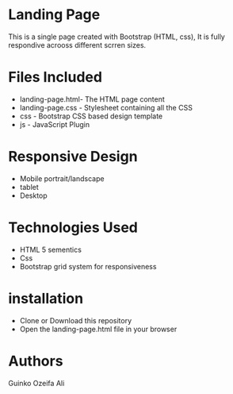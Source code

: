 
# Landing Page
This is a single page created with Bootstrap (HTML, css), It is fully respondive acrooss different scrren sizes.
# Files Included
* landing-page.html- The HTML page content
* landing-page.css - Stylesheet containing all the CSS
* css - Bootstrap CSS based design template
* js - JavaScript Plugin
# Responsive Design
- Mobile portrait/landscape
- tablet
- Desktop
# Technologies Used
- HTML 5 sementics
- Css
- Bootstrap grid system for responsiveness
# installation 
- Clone or Download this repository 
- Open the landing-page.html file in your browser
# Authors
Guinko Ozeifa Ali


